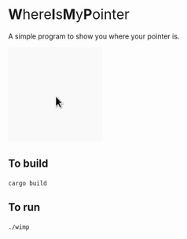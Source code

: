 # <span style="font-weight: normal"><b>W</b>here<b>I</b>s<b>M</b>y<b>P</b>ointer</span>

A simple program to show you where your pointer is.

![Demo](assets/demo.gif)

## To build

`cargo build`

## To run

`./wimp`

